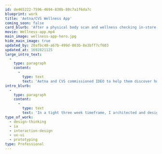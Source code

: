 ```yaml
---
id: de465222-7596-4694-830b-80c7a1f6da7c
blueprint: work
title: 'Aetna/CVS Wellness App'
coming_soon: false
card_blurb: 'After a physical body scan and wellness checking in-store, users are able to follow their personalized wellness journey in this iOS app'
movie: Wellness-app.mp4
main_image: wellness-app-hero.jpg
hide_main_image: true
updated_by: 20afbc48-a67b-499d-803b-8e3bff7cf603
updated_at: 1692821125
large_intro_text:
  -
    type: paragraph
    content:
      -
        type: text
        text: 'Aetna and CVS commissioned IDEO to help them discover how they might improve wellness for people who typically don''t think about it. Their solution: an in-store body scan followed by personalized suggestions. Aetna/CVS then came to Mad*Pow, known for expertise in digital behavioral change, to create to second part of the journey: in iOS app surfacing these suggestions in an easily consumable manner.'
intro_blurb:
  -
    type: paragraph
    content:
      -
        type: text
        text: 'In a tight three week timeframe, I architected and designed this app, with iterative working sessions with the client, and created this short video demoing it to allow the teams to continue to sell the concept internally with other stakeholders.'
type_of_work:
  - design-thinking
  - ia
  - interaction-design
  - ux-ui
  - prototyping
type: Professional
---
```


